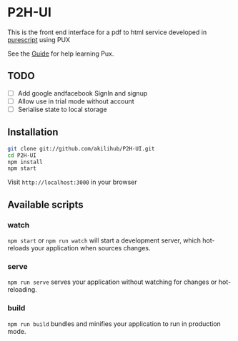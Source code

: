 # P2H-UI

This is the front end interface for a pdf to html service developed in [purescript](http://www.purescript.org/) using PUX

See the [Guide](https://alexmingoia.github.io/purescript-pux) for help learning
Pux.

## TODO
- [ ] Add google andfacebook SignIn and signup
- [ ] Allow use in trial mode without account
- [ ] Serialise state to local storage

## Installation

```sh
git clone git://github.com/akilihub/P2H-UI.git
cd P2H-UI
npm install
npm start
```

Visit `http://localhost:3000` in your browser

## Available scripts

### watch

`npm start` or `npm run watch` will start a development server, which
hot-reloads your application when sources changes.

### serve

`npm run serve` serves your application without watching for changes or
hot-reloading.

### build

`npm run build` bundles and minifies your application to run in production mode.
